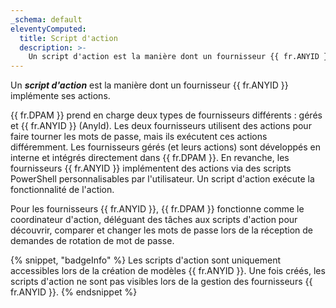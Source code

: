```yaml
---
_schema: default
eleventyComputed:
  title: Script d'action
  description: >-
    Un script d'action est la manière dont un fournisseur {{ fr.ANYID }} implémente ses actions.
---
```

Un ***script d'action*** est la manière dont un fournisseur {{ fr.ANYID }} implémente ses actions.

{{ fr.DPAM }} prend en charge deux types de fournisseurs différents : gérés et {{ fr.ANYID }} (AnyId). Les deux fournisseurs utilisent des actions pour faire tourner les mots de passe, mais ils exécutent ces actions différemment. Les fournisseurs gérés (et leurs actions) sont développés en interne et intégrés directement dans {{ fr.DPAM }}. En revanche, les fournisseurs {{ fr.ANYID }} implémentent des actions via des scripts PowerShell personnalisables par l'utilisateur. Un script d'action exécute la fonctionnalité de l'action.

Pour les fournisseurs {{ fr.ANYID }}, {{ fr.DPAM }} fonctionne comme le coordinateur d'action, déléguant des tâches aux scripts d'action pour découvrir, comparer et changer les mots de passe lors de la réception de demandes de rotation de mot de passe.

{% snippet, "badgeInfo" %}
Les scripts d'action sont uniquement accessibles lors de la création de modèles {{ fr.ANYID }}. Une fois créés, les scripts d'action ne sont pas visibles lors de la gestion des fournisseurs {{ fr.ANYID }}.
{% endsnippet %}
